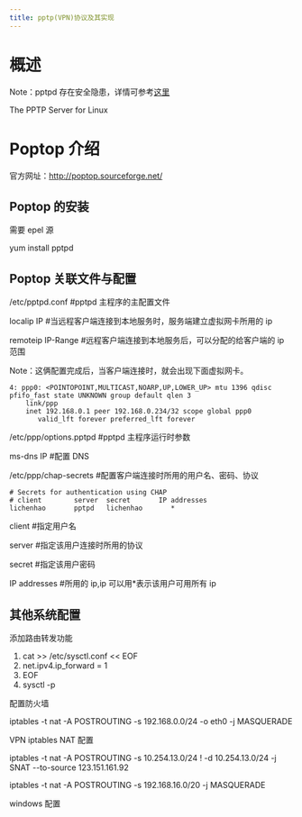 ```yaml
---
title: pptp(VPN)协议及其实现
---
```


# 概述

Note：pptpd 存在安全隐患，详情可参考[这里](http://pptpclient.sourceforge.net/protocol-security.phtml)

The PPTP Server for Linux

# Poptop 介绍

官方网址：<http://poptop.sourceforge.net/>

## Poptop 的安装

需要 epel 源

yum install pptpd

## Poptop 关联文件与配置

/etc/pptpd.conf #pptpd 主程序的主配置文件

localip IP #当远程客户端连接到本地服务时，服务端建立虚拟网卡所用的 ip

remoteip IP-Range #远程客户端连接到本地服务后，可以分配的给客户端的 ip 范围

Note：这俩配置完成后，当客户端连接时，就会出现下面虚拟网卡。

    4: ppp0: <POINTOPOINT,MULTICAST,NOARP,UP,LOWER_UP> mtu 1396 qdisc pfifo_fast state UNKNOWN group default qlen 3
        link/ppp
        inet 192.168.0.1 peer 192.168.0.234/32 scope global ppp0
           valid_lft forever preferred_lft forever

/etc/ppp/options.pptpd #pptpd 主程序运行时参数

ms-dns IP #配置 DNS

/etc/ppp/chap-secrets #配置客户端连接时所用的用户名、密码、协议

    # Secrets for authentication using CHAP
    # client        server  secret       IP addresses
    lichenhao       pptpd   lichenhao       *

client #指定用户名

server #指定该用户连接时所用的协议

secret #指定该用户密码

IP addresses #所用的 ip,ip 可以用\*表示该用户可用所有 ip

## 其他系统配置

添加路由转发功能

1. cat >> /etc/sysctl.conf << EOF
2. net.ipv4.ip_forward = 1
3. EOF
4. sysctl -p

配置防火墙

iptables -t nat -A POSTROUTING -s 192.168.0.0/24 -o eth0 -j MASQUERADE

VPN iptables NAT 配置

iptables -t nat -A POSTROUTING -s 10.254.13.0/24 ! -d 10.254.13.0/24 -j SNAT --to-source 123.151.161.92

iptables -t nat -A POSTROUTING -s 192.168.16.0/20 -j MASQUERADE

windows 配置
